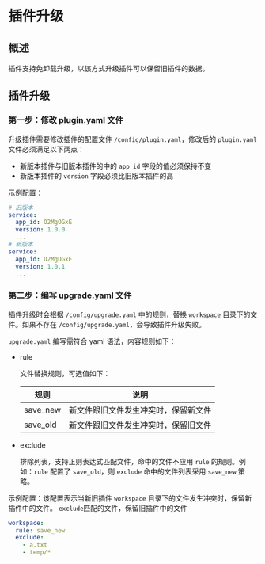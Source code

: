 # 插件升级

## 概述

插件支持免卸载升级，以该方式升级插件可以保留旧插件的数据。

## 插件升级

### 第一步：修改 plugin.yaml 文件

升级插件需要修改插件的配置文件 `/config/plugin.yaml`，修改后的 `plugin.yaml` 文件必须满足以下两点：

- 新版本插件与旧版本插件的中的 `app_id` 字段的值必须保持不变
- 新版本插件的 `version` 字段必须比旧版本插件的高

示例配置：

```yaml
# 旧版本
service:
  app_id: O2MgOGxE
  version: 1.0.0
  ...
# 新版本
service:
  app_id: O2MgOGxE
  version: 1.0.1
  ...
```

### 第二步：编写 upgrade.yaml 文件

插件升级时会根据 `/config/upgrade.yaml` 中的规则，替换 `workspace` 目录下的文件。如果不存在 `/config/upgrade.yaml`，会导致插件升级失败。

`upgrade.yaml` 编写需符合 yaml 语法，内容规则如下：

- rule

  文件替换规则，可选值如下：

  | **规则** | **说明**                             |
  | -------- | ------------------------------------ |
  | save_new | 新文件跟旧文件发生冲突时，保留新文件 |
  | save_old | 新文件跟旧文件发生冲突时，保留旧文件 |

- exclude

  排除列表，支持正则表达式匹配文件，命中的文件不应用 `rule` 的规则。例如：`rule` 配置了 `save_old`，则 `exclude` 命中的文件列表采用 `save_new` 策略。

示例配置：该配置表示当新旧插件 `workspace` 目录下的文件发生冲突时，保留新插件中的文件。 `exclude`匹配的文件，保留旧插件中的文件

```yaml
workspace:
  rule: save_new
  exclude:
    - a.txt
    - temp/*
```
